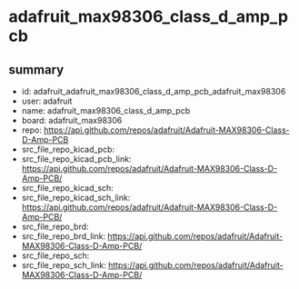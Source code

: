 # adafruit_max98306_class_d_amp_pcb
 
## summary 
* id: adafruit_adafruit_max98306_class_d_amp_pcb_adafruit_max98306
* user: adafruit
* name: adafruit_max98306_class_d_amp_pcb
* board: adafruit_max98306
* repo: https://api.github.com/repos/adafruit/Adafruit-MAX98306-Class-D-Amp-PCB
* src_file_repo_kicad_pcb: 
* src_file_repo_kicad_pcb_link: https://api.github.com/repos/adafruit/Adafruit-MAX98306-Class-D-Amp-PCB/
* src_file_repo_kicad_sch: 
* src_file_repo_kicad_sch_link: https://api.github.com/repos/adafruit/Adafruit-MAX98306-Class-D-Amp-PCB/
* src_file_repo_brd: 
* src_file_repo_brd_link: https://api.github.com/repos/adafruit/Adafruit-MAX98306-Class-D-Amp-PCB/
* src_file_repo_sch: 
* src_file_repo_sch_link: https://api.github.com/repos/adafruit/Adafruit-MAX98306-Class-D-Amp-PCB/




